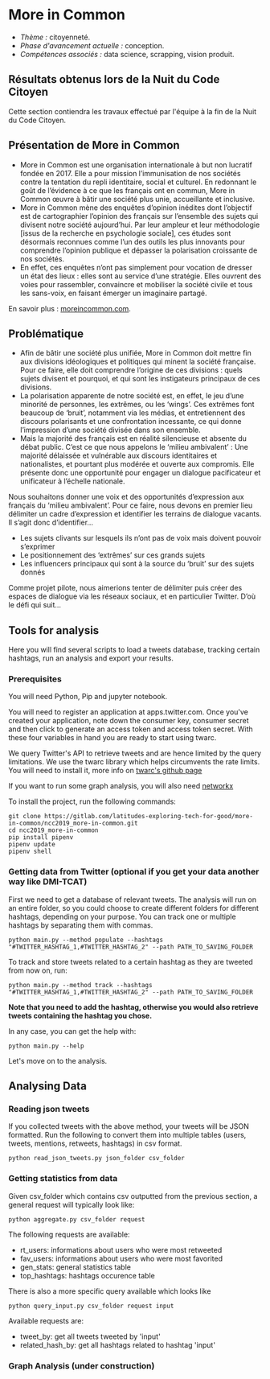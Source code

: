 # More in Common

+ *Thème :* citoyenneté.
+ *Phase d'avancement actuelle :* conception.
+ *Compétences associés :* data science, scrapping, vision produit.

## Résultats obtenus lors de la Nuit du Code Citoyen
Cette section contiendra les travaux effectué par l'équipe à la fin de la Nuit du Code Citoyen.

## Présentation de More in Common
+ More in Common est une organisation internationale à but non lucratif fondée en 2017. Elle a pour mission l’immunisation de nos sociétés contre la tentation du repli identitaire, social et culturel. En redonnant le goût de l’évidence à ce que les français ont en commun, More in Common œuvre à bâtir une société plus unie, accueillante et inclusive. 
+ More in Common mène des enquêtes d’opinion inédites dont l’objectif est de cartographier l’opinion des français sur l’ensemble des sujets qui divisent notre société aujourd’hui. Par leur ampleur et leur méthodologie [issus de la recherche en psychologie sociale], ces études sont désormais reconnues comme l’un des outils les plus innovants pour comprendre l’opinion publique et dépasser la polarisation croissante de nos sociétés. 
+ En effet, ces enquêtes n’ont pas simplement pour vocation de dresser un état des lieux : elles sont au service d’une stratégie. Elles ouvrent des voies pour rassembler, convaincre et mobiliser la société civile et tous les sans-voix, en faisant émerger un imaginaire partagé. 

En savoir plus : [moreincommon.com](https://www.moreincommon.com/).

## Problématique
+ Afin de bâtir une société plus unifiée, More in Common doit mettre fin aux divisions idéologiques et politiques qui minent la société française. Pour ce faire, elle doit comprendre l’origine de ces divisions : quels sujets divisent et pourquoi, et qui sont les instigateurs principaux de ces divisions. 
+ La polarisation apparente de notre société est, en effet, le jeu d’une minorité de personnes, les extrêmes, ou les ‘wings’. Ces extrêmes font beaucoup de ‘bruit’, notamment via les médias, et entretiennent des discours polarisants et une confrontation incessante, ce qui donne l’impression d’une société divisée dans son ensemble.
+ Mais la majorité des français est en réalité silencieuse et absente du débat public. C’est ce que nous appelons le ‘milieu ambivalent’ : Une majorité délaissée et vulnérable aux discours identitaires et nationalistes, et pourtant plus modérée et ouverte aux compromis. Elle présente donc une opportunité pour engager un dialogue pacificateur et unificateur à l’échelle nationale. 

Nous souhaitons donner une voix et des opportunités d’expression aux français du ‘milieu ambivalent’. Pour ce faire, nous devons en premier lieu délimiter un cadre d’expression et identifier les terrains de dialogue vacants. Il s’agit donc d’identifier… 
+	Les sujets clivants sur lesquels ils n’ont pas de voix mais doivent pouvoir s’exprimer
+	Le positionnement des ‘extrêmes’ sur ces grands sujets
+	Les influencers principaux qui sont à la source du ‘bruit’ sur des sujets donnés 

Comme projet pilote, nous aimerions tenter de délimiter puis créer des espaces de dialogue via les réseaux sociaux, et en particulier Twitter. D’où le défi qui suit…

## Tools for analysis

Here you will find several scripts to load a tweets database, tracking certain hashtags, run an analysis and export your results. 


### Prerequisites

You will need Python, Pip and jupyter notebook.

You will need to register an application at apps.twitter.com. Once you've created your application, note down the consumer key, consumer secret and then click to generate an access token and access token secret. With these four variables in hand you are ready to start using twarc.

We query Twitter's API to retrieve tweets and are hence limited by the query limitations. We use the twarc library which helps circumvents the rate limits. You will need to install it, more info on [twarc's github page](https://github.com/DocNow/twarc)

If you want to run some graph analysis, you will also need [networkx](https://networkx.github.io/documentation/stable/install.html)

To install the project, run the following commands:
```
git clone https://gitlab.com/latitudes-exploring-tech-for-good/more-in-common/ncc2019_more-in-common.git
cd ncc2019_more-in-common
pip install pipenv
pipenv update
pipenv shell
```

### Getting data from Twitter (optional if you get your data another way like DMI-TCAT)

First we need to get a database of relevant tweets.
The analysis will run on an entire folder, so you could choose to create different folders for different hashtags, depending on your purpose.
You can track one or multiple hashtags by separating them with commas.
```
python main.py --method populate --hashtags "#TWITTER_HASHTAG_1,#TWITTER_HASHTAG_2" --path PATH_TO_SAVING_FOLDER
```

To track and store tweets related to a certain hashtag as they are tweeted from now on, run:
```
python main.py --method track --hashtags "#TWITTER_HASHTAG_1,#TWITTER_HASHTAG_2" --path PATH_TO_SAVING_FOLDER
```

**Note that you need to add the hashtag, otherwise you would also retrieve tweets containing the hashtag you chose.**

In any case, you can get the help with:
```
python main.py --help
```

Let's move on to the analysis.

## Analysing Data

### Reading json tweets

If you collected tweets with the above method, your tweets will be JSON formatted. Run the following to convert them into multiple tables (users, tweets, mentions, retweets, hashtags) in csv format.

```
python read_json_tweets.py json_folder csv_folder
```

### Getting statistics from data

Given csv_folder which contains csv outputted from the previous section, a general request will typically look like:

```
python aggregate.py csv_folder request
```
The following requests are available:

* rt_users: informations about users who were most retweeted
* fav_users: informations about users who were most favorited
* gen_stats: general statistics table
* top_hashtags: hashtags occurence table

There is also a more specific query available which looks like

```
python query_input.py csv_folder request input
```

Available requests are:

* tweet_by: get all tweets tweeted by 'input'
* related_hash_by: get all hashtags related to hashtag 'input'

### Graph Analysis (under construction)

